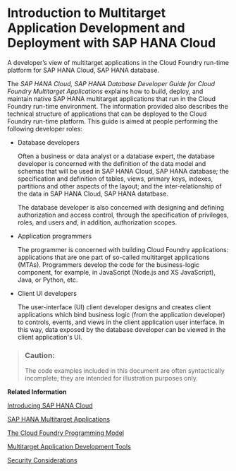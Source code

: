 <!-- loiof472017c780e4db4adcbccc8ba04de05 -->

# Introduction to Multitarget Application Development and Deployment with SAP HANA Cloud

A developer’s view of multitarget applications in the Cloud Foundry run-time platform for SAP HANA Cloud, SAP HANA database.

The *SAP HANA Cloud, SAP HANA Database Developer Guide for Cloud Foundry Multitarget Applications* explains how to build, deploy, and maintain native SAP HANA multitarget applications that run in the Cloud Foundry run-time environment. The information provided also describes the technical structure of applications that can be deployed to the Cloud Foundry run-time platform. This guide is aimed at people performing the following developer roles:

-   Database developers

    Often a business or data analyst or a database expert, the database developer is concerned with the definition of the data model and schemas that will be used in SAP HANA Cloud, SAP HANA database; the specification and definition of tables, views, primary keys, indexes, partitions and other aspects of the layout; and the inter-relationship of the data in SAP HANA Cloud, SAP HANA datatbase.

    The database developer is also concerned with designing and defining authorization and access control, through the specification of privileges, roles, and users and, in addition, authorization scopes.

-   Application programmers

    The programmer is concerned with building Cloud Foundry applications: applications that are one part of so-called multitarget applications \(MTAs\). Programmers develop the code for the business-logic component, for example, in JavaScript \(Node.js and XS JavaScript\), Java, or Python, etc.

-   Client UI developers

    The user-interface \(UI\) client developer designs and creates client applications which bind business logic \(from the application developer\) to controls, events, and views in the client application user interface. In this way, data exposed by the database developer can be viewed in the client application's UI.


> ### Caution:  
> The code examples included in this document are often syntactically incomplete; they are intended for illustration purposes only.

**Related Information**  


[Introducing SAP HANA Cloud](introducing-sap-hana-cloud-ca1a943.md "A short overview of SAP HANA Cloud")

[SAP HANA Multitarget Applications](sap-hana-multitarget-applications-d8226e6.md "Multitarget Applications comprise several modules that contain content for a distinct run-time environment.")

[The Cloud Foundry Programming Model](the-cloud-foundry-programming-model-df19a03.md "Writing applications for deployment to Cloud Foundry.")

[Multitarget Application Development Tools](multitarget-application-development-tools-f7268f1.md "SAP HANA provides a selection of development and administration tools.")

[Security Considerations](../20-HANA-Cloud-DB-Dev-Get-Started/security-considerations-0e96265.md "An overview of the best practices that need to be implemented for secure development.")

